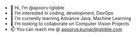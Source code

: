- 👋 Hi, I’m @apoorv-Igloble
- 👀 I’m interested in coding, development, DevOps
- 🌱 I’m currently learning Advance Java, Machine Learning
- 💞️ I’m looking to collaborate on Computer Vision Projects
- 📫 You can reach me @ apoorva.kumar@igloble.com

<!---
apoorv-Igloble/apoorv-Igloble is a ✨ special ✨ repository because its `README.md` (this file) appears on your GitHub profile.
You can click the Preview link to take a look at your changes.
--->
